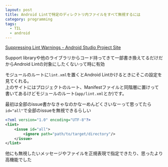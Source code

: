 ```yaml
---
layout: post
title: Android Lintで特定のディレクトリ内ファイルをすべて無視するには
category: programming
tags:
  - TIL
  - android
---
```


[Suppressing Lint Warnings - Android Studio Project Site](http://tools.android.com/tips/lint/suppressing-lint-warnings)

Support libraryや他のライブラリからコード持ってきて一部書き換えてるだけだからAndroid Lintの対象にしたくないって時に有効


モジュールのルートに`lint.xml`を置くとAndroid Lintかけるときにそこの設定を見てくれる。  
上のサイトにはプロジェクトのルート、Manifestファイルと同階層に置けって書いてあるけどモジュールのルート(`app/lint.xml`とか)です。

最初は全部のissue書かなきゃなのかなーめんどくさいなーって思ってたら`id="all"`で全部のissueを無視できるらしい

```xml
<?xml version="1.0" encoding="UTF-8"?>
<lint>
    <issue id="all">
        <ignore path="path/to/target/directory"/>
    </issue>
</lint>
```

他にも無視したいメッセージやファイルを正規表現で指定できたり、思ったより高機能でした
